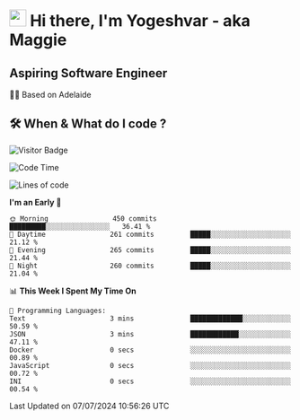 <h1><img src="https://emojis.slackmojis.com/emojis/images/1531849430/4246/blob-sunglasses.gif?1531849430" width="30"/> Hi there, I'm Yogeshvar - aka Maggie</h1>

## Aspiring Software Engineer
🏂🏻  Based on Adelaide 

## 🛠 When & What do I code ?  

![Visitor Badge](https://visitor-badge.feriirawann.repl.co?username=yogeshvar&repo=yogeshvar&label=Visitors&style=plastic&color=%23457BFF&contentType=svg)

<!--START_SECTION:waka-->
![Code Time](http://img.shields.io/badge/Code%20Time-2%2C905%20hrs%2016%20mins-blue)

![Lines of code](https://img.shields.io/badge/From%20Hello%20World%20I%27ve%20Written-4.2%20million%20lines%20of%20code-blue)

**I'm an Early 🐤** 

```text
🌞 Morning                450 commits         █████████░░░░░░░░░░░░░░░░   36.41 % 
🌆 Daytime                261 commits         █████░░░░░░░░░░░░░░░░░░░░   21.12 % 
🌃 Evening                265 commits         █████░░░░░░░░░░░░░░░░░░░░   21.44 % 
🌙 Night                  260 commits         █████░░░░░░░░░░░░░░░░░░░░   21.04 % 
```


📊 **This Week I Spent My Time On** 

```text
💬 Programming Languages: 
Text                     3 mins              █████████████░░░░░░░░░░░░   50.59 % 
JSON                     3 mins              ████████████░░░░░░░░░░░░░   47.11 % 
Docker                   0 secs              ░░░░░░░░░░░░░░░░░░░░░░░░░   00.89 % 
JavaScript               0 secs              ░░░░░░░░░░░░░░░░░░░░░░░░░   00.72 % 
INI                      0 secs              ░░░░░░░░░░░░░░░░░░░░░░░░░   00.54 % 
```


 Last Updated on 07/07/2024 10:56:26 UTC
<!--END_SECTION:waka-->
